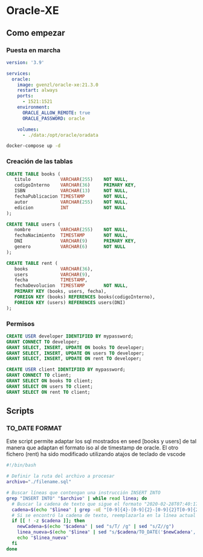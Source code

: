 # Oracle-XE

## Como empezar

### Puesta en marcha

```yml
version: '3.9'

services:
  oracle:
    image: gvenzl/oracle-xe:21.3.0
    restart: always
    ports:
      - 1521:1521
    environment:
      ORACLE_ALLOW_REMOTE: true
      ORACLE_PASSWORD: oracle

    volumes:
      - ./data:/opt/oracle/oradata
```

```bash
docker-compose up -d
```

### Creación de las tablas

```sql
CREATE TABLE books (
   titulo           VARCHAR(255)    NOT NULL,
   codigoInterno    VARCHAR(36)     PRIMARY KEY,
   ISBN             VARCHAR(13)     NOT NULL,
   fechaPublicacion TIMESTAMP       NOT NULL,
   autor            VARCHAR(255)    NOT NULL,
   edicion          INT             NOT NULL
);
```

```sql
CREATE TABLE users (
   nombre           VARCHAR(255)    NOT NULL,
   fechaNacimiento  TIMESTAMP       NOT NULL,
   DNI              VARCHAR(9)      PRIMARY KEY,
   genero           VARCHAR(6)      NOT NULL
);
```

```sql
CREATE TABLE rent (
   books            VARCHAR(36),
   users            VARCHAR(9),
   fecha            TIMESTAMP,
   fechaDevolucion  TIMESTAMP       NOT NULL,
   PRIMARY KEY (books, users, fecha),
   FOREIGN KEY (books) REFERENCES books(codigoInterno),
   FOREIGN KEY (users) REFERENCES users(DNI)
);
```

### Permisos

```sql
CREATE USER developer IDENTIFIED BY mypassword;
GRANT CONNECT TO developer;
GRANT SELECT, INSERT, UPDATE ON books TO developer;
GRANT SELECT, INSERT, UPDATE ON users TO developer;
GRANT SELECT, INSERT, UPDATE ON rent TO developer;
```

```sql
CREATE USER client IDENTIFIED BY mypassword;
GRANT CONNECT TO client;
GRANT SELECT ON books TO client;
GRANT SELECT ON users TO client;
GRANT SELECT ON rent TO client;
```

## Scripts

### TO_DATE FORMAT

Este script permite adaptar los sql mostrados en seed [books y users] de tal manera que adaptan el formato iso al de timestamp de oracle.
El otro fichero (rent) ha sido modificado utilizando atajos de teclado de vscode

```bash
#!/bin/bash

# Definir la ruta del archivo a procesar
archivo="./filename.sql"

# Buscar líneas que contengan una instrucción INSERT INTO
grep "INSERT INTO" "$archivo" | while read linea; do
  # Buscar la cadena de texto que sigue el formato "2020-02-28T07:40:17Z" en la línea actual
  cadena=$(echo "$linea" | grep -oE "[0-9]{4}-[0-9]{2}-[0-9]{2}T[0-9]{2}:[0-9]{2}:[0-9]{2}Z")
  # Si se encontró la cadena de texto, reemplazarla en la línea actual
  if [[ ! -z $cadena ]]; then
    newCadena=$(echo "$cadena" | sed "s/T/ /g" | sed "s/Z//g")
    linea_nueva=$(echo "$linea" | sed "s/$cadena/TO_DATE('$newCadena', 'YYYY-MM-DD HH24:MI:SS')/g")
    echo "$linea_nueva"
  fi
done
```
